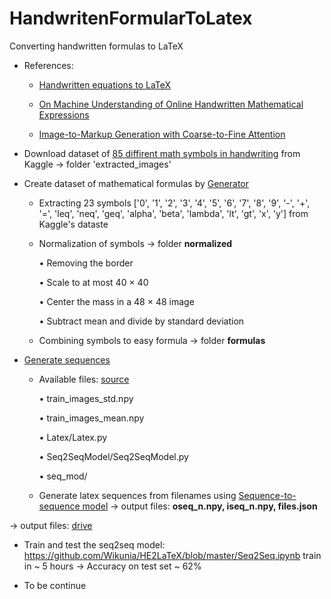 # HandwritenFormularToLatex
Converting handwritten formulas to LaTeX

- References:
    + [Handwritten equations to LaTeX](http://opensourc.es/blog/he2latex)
    
    + [On Machine Understanding of Online Handwritten Mathematical Expressions](https://github.com/chimtrangbu/HandwritenFormularToLatex/blob/master/References/Online_handwritten_equations.pdf)
    
    + [Image-to-Markup Generation with Coarse-to-Fine Attention](http://lstm.seas.harvard.edu/latex/)


- Download dataset of [85 diffirent math symbols in handwriting](https://www.kaggle.com/xainano/handwrittenmathsymbols) from Kaggle 
    -> folder 'extracted_images'


- Create dataset of mathematical formulas by [Generator](https://github.com/chimtrangbu/HandwritenFormularToLatex/blob/master/generate.ipynb)
    
    + Extracting 23 symbols ['0', '1', '2', '3', '4', '5', '6', '7', '8', '9', '-', '+', '=', 'leq', 'neq', 'geq', 'alpha', 'beta', 'lambda', 'lt', 'gt', 'x', 'y'] from Kaggle's dataste
    
    + Normalization of symbols -> folder **normalized**
    
        • Removing the border
        
        • Scale to at most 40 × 40
        
        • Center the mass in a 48 × 48 image
        
        • Subtract mean and divide by standard deviation
    
    + Combining symbols to easy formula -> folder **formulas**
    
- [Generate sequences](https://github.com/chimtrangbu/HandwritenFormularToLatex/blob/master/generate_sequences.ipynb)
    + Available files: [source](https://github.com/Wikunia/HE2LaTeX) 
        
        • train_images_std.npy
        
        • train_images_mean.npy
        
        • Latex/Latex.py
        
        • Seq2SeqModel/Seq2SeqModel.py
        
        • seq_mod/
    
    + Generate latex sequences from filenames using [Sequence-to-sequence model](https://github.com/chimtrangbu/HandwritenFormularToLatex/tree/master/Seq2SeqModel)
        -> output files: **oseq_n.npy, iseq_n.npy, files.json**
        
-> output files: [drive](https://drive.google.com/drive/folders/1qrbi1yu0b6IVh9sWkY3dTTPHWbuFEi57?usp=sharing)

- Train and test the seq2seq model: https://github.com/Wikunia/HE2LaTeX/blob/master/Seq2Seq.ipynb
    train in ~ 5 hours -> Accuracy on test set ~ 62%

- To be continue
